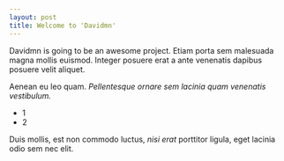 ```yaml
---
layout: post
title: Welcome to 'Davidmn'
---
```


Davidmn is going to be an awesome project. Etiam porta sem malesuada magna mollis euismod. Integer posuere erat a ante venenatis dapibus
posuere velit aliquet.

Aenean eu leo quam. *Pellentesque ornare sem lacinia quam venenatis vestibulum.*

- 1
- 2

Duis
mollis, est non commodo luctus, _nisi erat_ porttitor ligula, eget lacinia odio sem nec elit.
